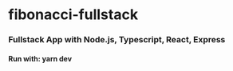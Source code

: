 # fibonacci-fullstack
### Fullstack App with Node.js, Typescript, React, Express
#### Run with: yarn dev

